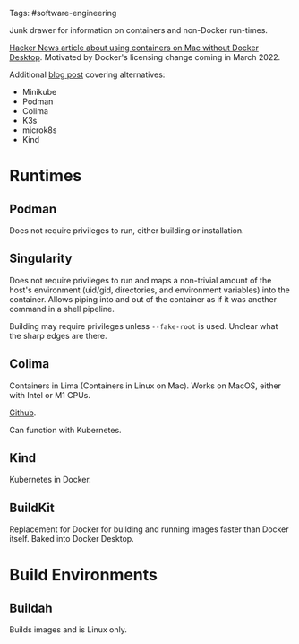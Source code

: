 Tags: #software-engineering 

Junk drawer for information on containers and non-Docker run-times.

[Hacker News article about using containers on Mac without Docker Desktop](https://news.ycombinator.com/item?id=30116433).  Motivated by Docker's licensing change coming in March 2022.

Additional [blog post](https://matt-rickard.com/docker-desktop-alternatives/) covering alternatives:
- Minikube
- Podman
- Colima
- K3s
- microk8s
- Kind

# Runtimes
## Podman
Does not require privileges to run, either building or installation.

## Singularity
Does not require privileges to run and maps a non-trivial amount of the host's environment (uid/gid, directories, and environment variables) into the container.  Allows piping into and out of the container as if it was another command in a shell pipeline.

Building may require privileges unless `--fake-root` is used.  Unclear what the sharp edges are there.

## Colima
Containers in Lima (Containers in Linux on Mac).  Works on MacOS, either with Intel or M1 CPUs.

[Github](https://github.com/abiosoft/colima).

Can function with Kubernetes.

## Kind
Kubernetes in Docker.

## BuildKit
Replacement for Docker for building and running images faster than Docker itself.  Baked into Docker Desktop.

# Build Environments

## Buildah
Builds images and is Linux only.
